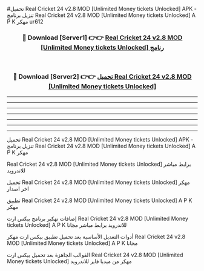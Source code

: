#تحميل Real Cricket 24 v2.8 MOD [Unlimited Money tickets Unlocked]  APK - تنزيل برنامج Real Cricket 24 v2.8 MOD [Unlimited Money tickets Unlocked]  A P K مهكر ur612 



<div align="center">
<h3>🔴 Download [Server1] 👉👉 <a href="https://apkdownload10.web.app/?title=Real Cricket 24 v2.8 MOD [Unlimited Money tickets Unlocked] ">Real Cricket 24 v2.8 MOD [Unlimited Money tickets Unlocked]  رنامج</a></h3><br>

<h3>🔴 Download [Server2] 👉👉 <a href="https://apkdownload10.web.app/?title=Real Cricket 24 v2.8 MOD [Unlimited Money tickets Unlocked] ">تحميل Real Cricket 24 v2.8 MOD [Unlimited Money tickets Unlocked]  </a></h3>
</div>


----------------------------------------------------------

----------------------------------------------------------

----------------------------------------------------------

----------------------------------------------------------

----------------------------------------------------------

----------------------------------------------------------

----------------------------------------------------------

تحميل Real Cricket 24 v2.8 MOD [Unlimited Money tickets Unlocked]  APK - تنزيل برنامج Real Cricket 24 v2.8 MOD [Unlimited Money tickets Unlocked]  A P K مهكر

Real Cricket 24 v2.8 MOD [Unlimited Money tickets Unlocked]  برابط مباشر للاندرويد

تحميل Real Cricket 24 v2.8 MOD [Unlimited Money tickets Unlocked]  مهكر اخر اصدار

تطبيق Real Cricket 24 v2.8 MOD [Unlimited Money tickets Unlocked]  A P K مهكر

إضافات تهكير برنامج بيكس ارت Real Cricket 24 v2.8 MOD [Unlimited Money tickets Unlocked]  A P K للاندرويد برابط مباشر مجانا

أدوات التعديل الأساسية بعد تحميل تطبيق بيكس ارت مهكر Real Cricket 24 v2.8 MOD [Unlimited Money tickets Unlocked]  A P K مجانا

القوالب الجاهزة بعد تحميل بيكس ارت Real Cricket 24 v2.8 MOD [Unlimited Money tickets Unlocked]  مهكر من ميديا فاير للاندرويد


